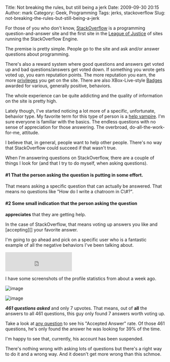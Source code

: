 Title: Not breaking the rules, but still being a jerk
Date: 2009-09-30 20:15
Author: mark
Category: Geek, Programming
Tags: jerks, stackoverflow
Slug: not-breaking-the-rules-but-still-being-a-jerk

For those of you who don't know, [StackOverflow][] is a programming
question-and-answer site and the first site in the [League of Justice][]
of sites running the StackOverflow Engine.

The premise is pretty simple. People go to the site and ask and/or
answer questions about programming.

There's also a reward system where good questions and answers get voted
up and bad questions/answers get voted down. If something you wrote gets
voted up, you earn reputation points. The more reputation you earn, the
more [privileges][] you get on the site. There are also XBox-Live-style
[Badges][] awarded for various, generally positive, behaviors.

The whole experience can be quite addicting and the quality of
information on the site is pretty high.

Lately though, I've started noticing a lot more of a specific,
unfortunate, behavior type. My favorite term for this type of person is
a [help vampire][]. I'm sure everyone is familiar with the basics. The
endless questions with no sense of appreciation for those answering. The
overbroad, do-all-the-work-for-me, attitude.

I believe that, in general, people want to help other people. There's no
way that StackOverflow could succeed if that wasn't true.

When I'm answering questions on StackOverflow, there are a couple of
things I look for (and that I try to do myself, when asking questions).

#### \#1 That the person asking the question is putting in some effort.

</p>
That means asking a specific question that can actually be answered.
That means no questions like "How do I write a chatroom in C\#?".

#### \#2 Some small indication that the person asking the question
**appreciates** that they are getting help.

</p>
In the case of StackOverflow, that means voting up answers you like and
[accepting][] your favorite answer.

I'm going to go ahead and pick on a specific user who is a fantastic
example of all the negative behaviors I've been talking about.

<iframe src="http://stackoverflow.com/users/flair/104015.html?theme=clean" marginwidth="0" marginheight="0" frameborder="0" scrolling="no" width="210" height="60"></iframe>

I have some screenshots of the profile statistics from about a week ago.

![image][]

![image][1]

***461 questions asked*** and only 7 upvotes. That means, out of **all**
the answers to all 461 questions, this guy only found 7 answers worth
voting up.

Take a look at [any question][] to see his "Accepted Answer" rate. Of
those 461 questions, he's only found the answer he was looking for 39%
of the time.

I'm happy to see that, currently, his account has been suspended.

There's nothing wrong with asking lots of questions but there's a right
way to do it and a wrong way. And it doesn't get more wrong than this
schmoe.

  [StackOverflow]: http://stackoverflow.com/
  [League of Justice]: http://blog.stackoverflow.com/2009/07/why-cant-you-have-just-one-site/
  [privileges]: http://stackoverflow.com/faq
  [Badges]: http://stackoverflow.com/badges
  [help vampire]: http://slash7.com/pages/vampires
  [accepting]: http://meta.stackoverflow.com/questions/5234/accepting-answers-what-is-it-all-about
  [image]: http://farm3.static.flickr.com/2441/3947724468_8b94bf1d19.jpg
  [1]: http://farm3.static.flickr.com/2581/3946943563_bb90e7d0a5.jpg
  [any question]: http://stackoverflow.com/questions/1326015/whats-the-difference-between-b-and-strong-closed
